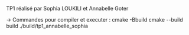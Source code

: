 TP1 réalisé par Sophia LOUKILI et Annabelle Goter


-> Commandes pour compiler et executer :
cmake -Bbuild
cmake --build build
./build/tp1_annabelle_sophia